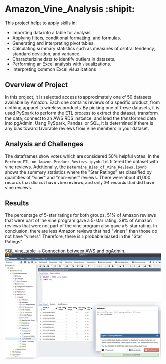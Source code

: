 # Amazon_Vine_Analysis :shipit:

This project helps to apply skills in:
- Importing data into a table for analysis.
- Applying filters, conditional formatting, and formulas.
- Generating and interpreting pivot tables.
- Calculating summary statistics such as measures of central tendency, standard deviation, and variance.
- Characterizing data to identify outliers in datasets.
- Performing an Excel analysis with visualizations.
- Interpreting common Excel visualizations

## Overview of Project

In this project, it is selected access to approximately one of 50 datasets available by Amazon. Each one contains reviews of a specific product, from clothing apparel to wireless products. By picking one of these datasets, it is used PySpark to perform the ETL process to extract the dataset, transform the data, connect to an AWS RDS instance, and load the transformed data into pgAdmin. 
Using PySpark, Pandas, or SQL, it is determined if there is any bias toward favorable reviews from Vine members in your dataset.

## Analysis and Challenges

The dataframes show votes which are considered 50% helpful votes. 
In the `Perform_ETL_on_Amazon_Product_Reviews.ipynb` it is filtered the dataset with vine reviews. 
Additionally, the `Determine_Bias_of_Vine_Reviews.ipynb` shows the summary statistics where the "Star Ratings" are classified by quantities of "viner" and "non-viner" reviews. There were about 41,000 records that did not have vine reviews, and only 94 records that did have vine reviews.

## Results

The percentage of 5-star ratings for both groups. 51% of Amazon reviews that were part of the vine program gave a 5-star rating. 
38% of Amazon reviews that were not part of the vine program also gave a 5-star rating. 
In conclusion, there are less Amazon reviews that had "viners" than those do not have "viners". Therefore, there is a probable biased in the "Star Ratings".

SQL vine_table -> Connection between AWS and pgAdmin.
![vine_table](resources/vine_table.png)